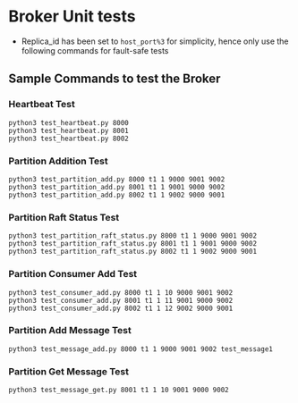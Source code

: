 # Broker Unit tests

- Replica_id has been set to `host_port%3` for simplicity, hence only use the following commands for fault-safe tests

## Sample Commands to test the Broker

### Heartbeat Test
```
python3 test_heartbeat.py 8000
python3 test_heartbeat.py 8001
python3 test_heartbeat.py 8002
```

### Partition Addition Test
```
python3 test_partition_add.py 8000 t1 1 9000 9001 9002
python3 test_partition_add.py 8001 t1 1 9001 9000 9002
python3 test_partition_add.py 8002 t1 1 9002 9000 9001
```

### Partition Raft Status Test
```
python3 test_partition_raft_status.py 8000 t1 1 9000 9001 9002
python3 test_partition_raft_status.py 8001 t1 1 9001 9000 9002
python3 test_partition_raft_status.py 8002 t1 1 9002 9000 9001

```

### Partition Consumer Add Test
```
python3 test_consumer_add.py 8000 t1 1 10 9000 9001 9002
python3 test_consumer_add.py 8001 t1 1 11 9001 9000 9002
python3 test_consumer_add.py 8002 t1 1 12 9002 9000 9001
```

### Partition Add Message Test
```
python3 test_message_add.py 8000 t1 1 9000 9001 9002 test_message1 
```

### Partition Get Message Test
```
python3 test_message_get.py 8001 t1 1 10 9001 9000 9002 
```

